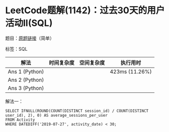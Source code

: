 # LeetCode题解(1142)：过去30天的用户活动II(SQL)

题目：[原题链接](https://leetcode-cn.com/problems/user-activity-for-the-past-30-days-ii/)（简单）

标签：SQL

| 解法           | 时间复杂度 | 空间复杂度 | 执行用时       |
| -------------- | ---------- | ---------- | -------------- |
| Ans 1 (Python) |            |            | 423ms (11.26%) |
| Ans 2 (Python) |            |            |                |
| Ans 3 (Python) |            |            |                |

解法一：

```mysql
SELECT IFNULL(ROUND(COUNT(DISTINCT session_id) / COUNT(DISTINCT user_id), 2), 0) AS average_sessions_per_user
FROM Activity
WHERE DATEDIFF('2019-07-27', activity_date) < 30;
```